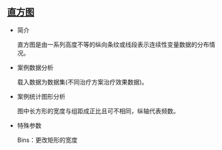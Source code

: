 ## [直方图](/basic/histogram)

- 简介

  直方图是由一系列高度不等的纵向条纹或线段表示连续性变量数据的分布情况。

- 案例数据分析

  载入数据为数据集(不同治疗方案治疗效果数据)。

- 案例统计图形分析

  图中长方形的宽度与组距成正比且可不相同，纵轴代表频数。

- 特殊参数

  Bins：更改矩形的宽度


